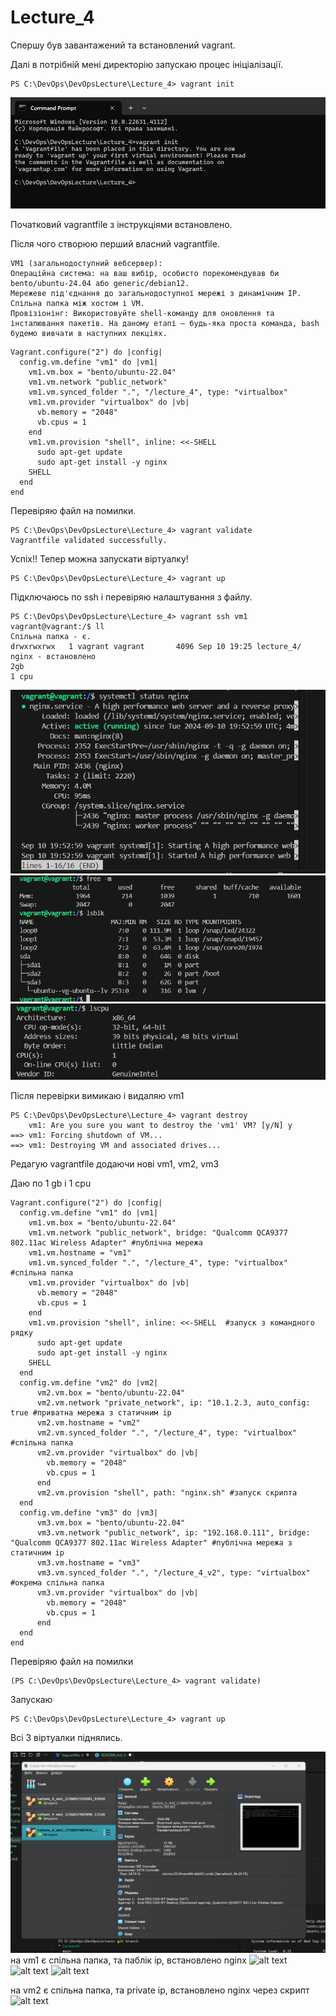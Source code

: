 # Lecture_4

Спершу був завантажений та встановлений vagrant.

Далі в потрібній мені директорію запускаю процес ініціалізації.

```
PS C:\DevOps\DevOpsLecture\Lecture_4> vagrant init
```
![alt text](image.png)

Початковий vagrantfile з інструкціями встановлено.

Після чого створюю перший власний vagrantfile.
```
VM1 (загальнодоступний вебсервер):
Операційна система: на ваш вибір, особисто порекомендував би bento/ubuntu-24.04 або generic/debian12.
Мережеве під'єднання до загальнодоступної мережі з динамічним IP.
Спільна папка між хостом і VM.
Провізіонінг: Використовуйте shell-команду для оновлення та інсталювання пакетів. На даному етапі — будь-яка проста команда, bash будемо вивчати в наступних лекціях.
```
```
Vagrant.configure("2") do |config|
  config.vm.define "vm1" do |vm1|
    vm1.vm.box = "bento/ubuntu-22.04"
    vm1.vm.network "public_network"
    vm1.vm.synced_folder ".", "/lecture_4", type: "virtualbox"
    vm1.vm.provider "virtualbox" do |vb|
      vb.memory = "2048"
      vb.cpus = 1
    end
    vm1.vm.provision "shell", inline: <<-SHELL
      sudo apt-get update
      sudo apt-get install -y nginx
    SHELL
  end
end
```
Перевіряю файл на помилки.
```
PS C:\DevOps\DevOpsLecture\Lecture_4> vagrant validate
Vagrantfile validated successfully.
```
Успіх!! Тепер можна запускати віртуалку!
```
PS C:\DevOps\DevOpsLecture\Lecture_4> vagrant up 
```
Підключаюсь по ssh і перевіряю налаштування з файлу.



```
PS C:\DevOps\DevOpsLecture\Lecture_4> vagrant ssh vm1
vagrant@vagrant:/$ ll
Спільна папка - є.
drwxrwxrwx   1 vagrant vagrant       4096 Sep 10 19:25 lecture_4/ 
nginx - встановлено
2gb
1 cpu

```
![alt text](image-1.png)
![alt text](image-2.png)
![alt text](image-3.png)

Після перевірки вимикаю і видаляю vm1
```
PS C:\DevOps\DevOpsLecture\Lecture_4> vagrant destroy
    vm1: Are you sure you want to destroy the 'vm1' VM? [y/N] y
==> vm1: Forcing shutdown of VM...
==> vm1: Destroying VM and associated drives...
```

Редагую vagrantfile додаючи нові vm1, vm2, vm3

Даю по 1 gb i 1 cpu

```
Vagrant.configure("2") do |config|
  config.vm.define "vm1" do |vm1|
    vm1.vm.box = "bento/ubuntu-22.04"
    vm1.vm.network "public_network", bridge: "Qualcomm QCA9377 802.11ac Wireless Adapter" #публічна мережа
    vm1.vm.hostname = "vm1"
    vm1.vm.synced_folder ".", "/lecture_4", type: "virtualbox" #спільна папка
    vm1.vm.provider "virtualbox" do |vb|
      vb.memory = "2048" 
      vb.cpus = 1
    end
    vm1.vm.provision "shell", inline: <<-SHELL  #запуск з командного рядку
      sudo apt-get update
      sudo apt-get install -y nginx
    SHELL
  end
  config.vm.define "vm2" do |vm2|
      vm2.vm.box = "bento/ubuntu-22.04"
      vm2.vm.network "private_network", ip: "10.1.2.3, auto_config: true #приватна мережа з статичним ip
      vm2.vm.hostname = "vm2"
      vm2.vm.synced_folder ".", "/lecture_4", type: "virtualbox" #спільна папка
      vm2.vm.provider "virtualbox" do |vb|
        vb.memory = "2048"
        vb.cpus = 1
      end
      vm2.vm.provision "shell", path: "nginx.sh" #запуск скрипта
  end
  config.vm.define "vm3" do |vm3|
      vm3.vm.box = "bento/ubuntu-22.04"
      vm3.vm.network "public_network", ip: "192.168.0.111", bridge: "Qualcomm QCA9377 802.11ac Wireless Adapter" #публічна мережа з статичним ip
      vm3.vm.hostname = "vm3"
      vm3.vm.synced_folder ".", "/lecture_4_v2", type: "virtualbox" #окрема спільна папка
      vm3.vm.provider "virtualbox" do |vb|
        vb.memory = "2048"
        vb.cpus = 1
      end
  end
end
```

Перевіряю файл на помилки 
```
(PS C:\DevOps\DevOpsLecture\Lecture_4> vagrant validate)
```
Запускаю 
```
PS C:\DevOps\DevOpsLecture\Lecture_4> vagrant up 
```
Всі 3 віртуалки піднялись.

![alt text](image-4.png)
на vm1 є спільна папка, та паблік ip, встановлено nginx
![alt text](image-5.png)
![alt text](image-6.png)
![alt text](image-7.png)

на vm2 є спільна папка, та private ip, встановлено nginx через скрипт
![alt text]({90C4FF0E-54E8-4E5F-9896-C430CB7CDA39}.png)
